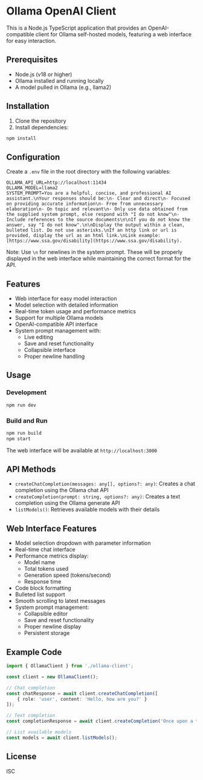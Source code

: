 # Ollama OpenAI Client

This is a Node.js TypeScript application that provides an OpenAI-compatible client for Ollama self-hosted models, featuring a web interface for easy interaction.

## Prerequisites

- Node.js (v18 or higher)
- Ollama installed and running locally
- A model pulled in Ollama (e.g., llama2)

## Installation

1. Clone the repository
2. Install dependencies:
```bash
npm install
```

## Configuration

Create a `.env` file in the root directory with the following variables:
```
OLLAMA_API_URL=http://localhost:11434
OLLAMA_MODEL=llama2
SYSTEM_PROMPT=You are a helpful, concise, and professional AI assistant.\nYour responses should be:\n- Clear and direct\n- Focused on providing accurate information\n- Free from unnecessary elaboration\n- On topic and relevant\n- Only use data obtained from the supplied system prompt, else respond with "I do not know"\n- Include references to the source documents\n\nIf you do not know the answer, say "I do not know".\n\nDisplay the output within a clean, bulleted list. Do not use asterisks.\nIf an http link or url is provided, display the url as an html link.\nLink example: [https://www.ssa.gov/disability](https://www.ssa.gov/disability).
```

Note: Use `\n` for newlines in the system prompt. These will be properly displayed in the web interface while maintaining the correct format for the API.

## Features

- Web interface for easy model interaction
- Model selection with detailed information
- Real-time token usage and performance metrics
- Support for multiple Ollama models
- OpenAI-compatible API interface
- System prompt management with:
  - Live editing
  - Save and reset functionality
  - Collapsible interface
  - Proper newline handling

## Usage

### Development
```bash
npm run dev
```

### Build and Run
```bash
npm run build
npm start
```

The web interface will be available at `http://localhost:3000`

## API Methods

- `createChatCompletion(messages: any[], options?: any)`: Creates a chat completion using the Ollama chat API
- `createCompletion(prompt: string, options?: any)`: Creates a text completion using the Ollama generate API
- `listModels()`: Retrieves available models with their details

## Web Interface Features

- Model selection dropdown with parameter information
- Real-time chat interface
- Performance metrics display:
  - Model name
  - Total tokens used
  - Generation speed (tokens/second)
  - Response time
- Code block formatting
- Bulleted list support
- Smooth scrolling to latest messages
- System prompt management:
  - Collapsible editor
  - Save and reset functionality
  - Proper newline display
  - Persistent storage

## Example Code

```typescript
import { OllamaClient } from './ollama-client';

const client = new OllamaClient();

// Chat completion
const chatResponse = await client.createChatCompletion([
    { role: 'user', content: 'Hello, how are you?' }
]);

// Text completion
const completionResponse = await client.createCompletion('Once upon a time');

// List available models
const models = await client.listModels();
```

## License

ISC 